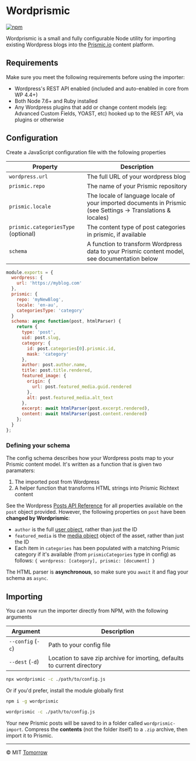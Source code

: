 # Wordprismic

[![npm](https://img.shields.io/npm/v/wordprismic.svg)](https://npmjs.com/package/wordprismic)

Wordprismic is a small and fully configurable Node utility for importing existing Wordpress blogs into the [Prismic.io](https://prismic.io) content platform.


## Requirements

Make sure you meet the following requirements before using the importer:

- Wordpress's REST API enabled (included and auto-enabled in core from WP 4.4+)
- Both Node 7.6+ and Ruby installed
- Any Wordpress plugins that add or change content models (eg: Advanced Custom Fields, YOAST, etc) hooked up to the REST API, via plugins or otherwise

## Configuration

Create a JavaScript configuration file with the following properties

Property                            | Description
------------------------------------|-------------------------------------------------------------------------------------------------------------
`wordpress.url`                     | The full URL of your wordpress blog
`prismic.repo`                      | The name of your Prismic repository
`prismic.locale`                    | The locale of language locale of your imported documents in Prismic (see Settings -> Translations & locales)
`prismic.categoriesType` (optional) | The content type of post categories in prismic, if available
`schema`                            | A function to transform Wordpress data to your Prismic content model, see documentation below

```js
module.exports = {
  wordpress: {
    url: 'https://myblog.com'
  },
  prismic: {
    repo: 'myNewBlog',
    locale: 'en-au',
    categoriesType: 'category'
  }
  schema: async function(post, htmlParser) {
    return {
      type: 'post',
      uid: post.slug,
      category: {
        id: post.categories[0].prismic.id,
        mask: 'category'
      },
      author: post.author.name,
      title: post.title.rendered,
      featured_image: {
        origin: {
          url: post.featured_media.guid.rendered
        },
        alt: post.featured_media.alt_text
      },
      excerpt: await htmlParser(post.excerpt.rendered),
      content: await htmlParser(post.content.rendered)
    };
  }
};
```

### Defining your schema

The config schema describes how your Wordpress posts map to your Prismic content model. It's written as a function that is given two paramaters:
  1. The imported post from Wordpress
  2. A helper function that transforms HTML strings into Prismic Richtext content

See the Wordpress [Posts API Reference](https://developer.wordpress.org/rest-api/reference/posts/#schema) for all properties available on the `post` object provided. However, the following properties on `post` have been **changed by Wordprismic**:
- `author` is the full [user object](https://developer.wordpress.org/rest-api/reference/users/#schema), rather than just the ID
- `featured_media` is the [media object](https://developer.wordpress.org/rest-api/reference/media/#schema) object of the asset, rather than just the ID
- Each item in `categories` has been populated with a matching Prismic category if it's available (from `prismicCategories` type in config) as follows: `{ wordpress: [category], prismic: [document] }`

The HTML parser is **asynchronous**, so make sure you `await` it and flag your schema as `async`.

## Importing

You can now run the importer directly from NPM, with the following arguments

Argument          | Description
------------------|-------------------------------------------------------------------------
`--config` (`-c`) | Path to your config file
`--dest` (`-d`)   | Location to save zip archive for imorting, defaults to current directory

```sh
npx wordprismic -c ./path/to/config.js
```

Or if you'd prefer, install the module globally first

```sh
npm i -g wordprismic

wordprismic -c ./path/to/config.js
```

Your new Prismic posts will be saved to in a folder called `wordprismic-import`. Compress the **contents** (not the folder itself) to a `.zip` archive, then import it to Prismic.

---

© MIT [Tomorrow](https://www.tomorrowstudio.co)
